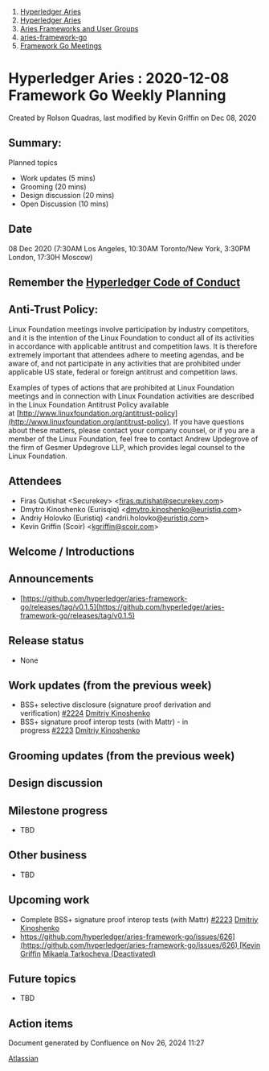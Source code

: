 1. [Hyperledger Aries](index.html)
2. [Hyperledger Aries](Hyperledger-Aries_18481154.html)
3. [Aries Frameworks and User Groups](Aries-Frameworks-and-User-Groups_18481290.html)
4. [aries-framework-go](aries-framework-go_18481606.html)
5. [Framework Go Meetings](Framework-Go-Meetings_18482076.html)

# Hyperledger Aries : 2020-12-08 Framework Go Weekly Planning

Created by Rolson Quadras, last modified by Kevin Griffin on Dec 08, 2020

## Summary:

Planned topics

- Work updates (5 mins)
- Grooming (20 mins)
- Design discussion (20 mins)
- Open Discussion (10 mins)

## Date

08 Dec 2020 (7:30AM Los Angeles, 10:30AM Toronto/New York, 3:30PM London, 17:30H Moscow)

## Remember the [Hyperledger Code of Conduct](https://lf-hyperledger.atlassian.net/wiki/display/HYP/Hyperledger+Code+of+Conduct)

## Anti-Trust Policy:

Linux Foundation meetings involve participation by industry competitors, and it is the intention of the Linux Foundation to conduct all of its activities in accordance with applicable antitrust and competition laws. It is therefore extremely important that attendees adhere to meeting agendas, and be aware of, and not participate in any activities that are prohibited under applicable US state, federal or foreign antitrust and competition laws.

Examples of types of actions that are prohibited at Linux Foundation meetings and in connection with Linux Foundation activities are described in the Linux Foundation Antitrust Policy available at [http://www.linuxfoundation.org/antitrust-policy](http://www.linuxfoundation.org/antitrust-policy). If you have questions about these matters, please contact your company counsel, or if you are a member of the Linux Foundation, feel free to contact Andrew Updegrove of the firm of Gesmer Updegrove LLP, which provides legal counsel to the Linux Foundation.

## Attendees

- Firas Qutishat &lt;Securekey&gt; &lt;firas.qutishat@securekey.com&gt;
- Dmytro Kinoshenko (Eurisqiq) &lt;dmytro.kinoshenko@euristiq.com&gt;
- Andriy Holovko (Euristiq) &lt;andrii.holovko@[euristiq.com](http://euristiq.com)&gt;
- Kevin Griffin (Scoir) &lt;kgriffin@scoir.com&gt;

## Welcome / Introductions

## Announcements

- [https://github.com/hyperledger/aries-framework-go/releases/tag/v0.1.5](https://github.com/hyperledger/aries-framework-go/releases/tag/v0.1.5)

## Release status

- None

## Work updates (from the previous week)

- BSS+ selective disclosure (signature proof derivation and verification) [#2224](https://github.com/hyperledger/aries-framework-go/issues/2224) [Dmitriy Kinoshenko](https://lf-hyperledger.atlassian.net/wiki/people/557058:f8587cfb-189f-48fd-99b8-0f11f3d4fc50?ref=confluence)
- BSS+ signature proof interop tests (with Mattr) - in progress [#2223](https://github.com/hyperledger/aries-framework-go/issues/2223) [Dmitriy Kinoshenko](https://lf-hyperledger.atlassian.net/wiki/people/557058:f8587cfb-189f-48fd-99b8-0f11f3d4fc50?ref=confluence)

## Grooming updates (from the previous week)

## Design discussion

## Milestone progress

- TBD

## Other business

- TBD

## Upcoming work

- Complete BSS+ signature proof interop tests (with Mattr) [#2223](https://github.com/hyperledger/aries-framework-go/issues/2223) [Dmitriy Kinoshenko](https://lf-hyperledger.atlassian.net/wiki/people/557058:f8587cfb-189f-48fd-99b8-0f11f3d4fc50?ref=confluence)
- [https://github.com/hyperledger/aries-framework-go/issues/626](https://github.com/hyperledger/aries-framework-go/issues/626) [Kevin Griffin](https://lf-hyperledger.atlassian.net/wiki/people/70121:e8ea9141-eaa8-4587-8b69-bf1f7ba0a013?ref=confluence) [Mikaela Tarkocheva (Deactivated)](https://lf-hyperledger.atlassian.net/wiki/people/557058:12be0949-3465-4537-a616-3e5d3fa61ab4?ref=confluence)

## Future topics

- TBD

## Action items

Document generated by Confluence on Nov 26, 2024 11:27

[Atlassian](http://www.atlassian.com/)
